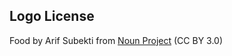 ## Logo License
Food by Arif Subekti from <a href="https://thenounproject.com/browse/icons/term/food/" target="_blank" title="Food Icons">Noun Project</a> (CC BY 3.0)